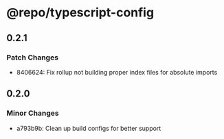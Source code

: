# @repo/typescript-config

## 0.2.1

### Patch Changes

- 8406624: Fix rollup not building proper index files for absolute imports

## 0.2.0

### Minor Changes

- a793b9b: Clean up build configs for better support
